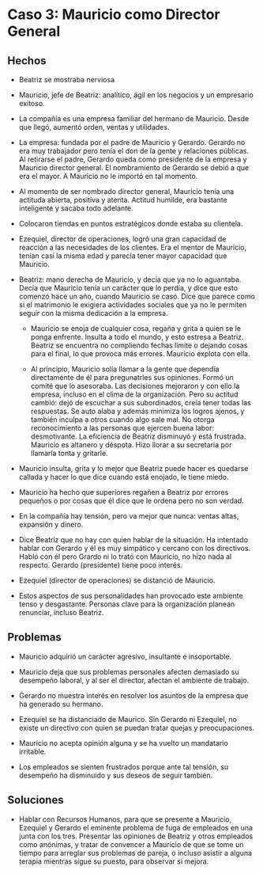 # Caso 3: Mauricio como Director General

## Hechos

- Beatriz se mostraba nerviosa

- Mauricio, jefe de Beatriz: analítico, ágil en los negocios y un empresario exitoso.

- La compañía es una empresa familiar del hermano de Mauricio. Desde que llegó, aumentó orden, ventas y utilidades.

- La empresa: fundada por el padre de Mauricio y Gerardo. Gerardo no era muy trabajador pero tenía el don de la gente y relaciones públicas. Al retirarse el padre, Gerardo queda como presidente de la empresa y Mauricio director general. El nombramiento de Gerardo se debió a que era el mayor. A Mauricio no le importó en tal momento.

- Al momento de ser nombrado director general, Mauricio tenía una actituda abierta, positiva y atenta. Actitud humilde, era bastante inteligente y sacaba todo adelante.

- Colocaron tiendas en puntos estratégicos donde estaba su clientela.

- Ezequiel, director de operaciones, logró una gran capacidad de reacción a las necesidades de los clientes. Era el mentor de Mauricio, tenían casi la misma edad y parecía tener mayor capacidad que Mauricio.

- Beatriz: mano derecha de Mauricio, y decía que ya no lo aguantaba. Decía que Mauricio tenía un carácter que lo perdía, y dice que esto comenzó hace un año, cuando Mauricio se casó. Dice que parece como si el matrimonio le exigiera actividades sociales que ya no le permiten seguir con la misma dedicación a la empresa.

    - Mauricio se enoja de cualquier cosa, regaña y grita a quien se le ponga enfrente. Insulta a todo el mundo, y esto estresa a Beatriz. Beatriz se encuentra no compliendo fechas límite o dejando cosas para el final, lo que provoca más errores. Mauricio explota con ella.

    - Al principio, Mauricio solía llamar a la gente que dependía directamente de él para pregunatrles sus opiniones. Formó un comité que lo asesoraba. Las decisiones mejoraron y con ello la empresa, incluso en el clima de la organización. Pero su actitud cambió: dejó de escuchar a sus subordinados, creía tener todas las respuestas. Se auto alaba y además minimiza los logros ajenos, y también inculpa a otros cuando algo sale mal. No otorga reconocimiento a las personas que ejercen buena labor: desmotivante. La eficiencia de Beatriz disminuyó y está frustrada. Mauricio es altanero y déspota. Hizo llorar a su secretaria por llamarla tonta y gritarle.

- Mauricio insulta, grita y lo mejor que Beatriz puede hacer es quedarse callada y hacer lo que dice cuando está enojado, le tiene miedo.

- Mauricio ha hecho que superiores regañen a Beatriz por errores pequeños o por cosas que él dice que le ordena pero no son verdad.

- En la compañía hay tensión, pero va mejor que nunca: ventas altas, expansión y dinero.

- Dice Beatriz que no hay con quien hablar de la situación. Ha intentado hablar con Gerardo y él es muy simpático y cercano con los directivos. Habló con él pero Grardo ni lo trató con Mauricio, no hizo nada al respecto. Gerardo (presidente) tiene poco interés.

- Ezequiel (director de operaciones) se distanció de Mauricio.

- Estos aspectos de sus personalidades han provocado este ambiente tenso y desgastante. Personas clave para la organización planean renunciar, incluso Beatriz.

## Problemas

- Mauricio adquirió un carácter agresivo, insultante e insoportable.

- Mauricio deja que sus problemas personales afecten demasiado su desempeño laboral, y al ser el director, afectan el ambiente de trabajo.

- Gerardo no muestra interés en resolver los asuntos de la empresa que ha generado su hermano.

- Ezequiel se ha distanciado de Maurico. Sin Gerardo ni Ezequiel, no existe un directivo con quien se puedan tratar quejas y preocupaciones.

- Mauricio no acepta opinión alguna y se ha vuelto un mandatario irritable.

- Los empleados se sienten frustrados porque ante tal tensión, su desempeño ha disminuido y sus deseos de seguir también.

## Soluciones

- Hablar con Recursos Humanos, para que se presente a Mauricio, Ezequiel y Gerardo el eminente problema de fuga de empleados en una junta con los tres. Presentar las opiniones de Beatriz y otros empleados como anónimas, y tratar de convencer a Mauricio de que se tome un tiempo para arreglar sus problemas de pareja, o incluso asistir a alguna terapia mientras sigue su puesto, para observar si mejora.